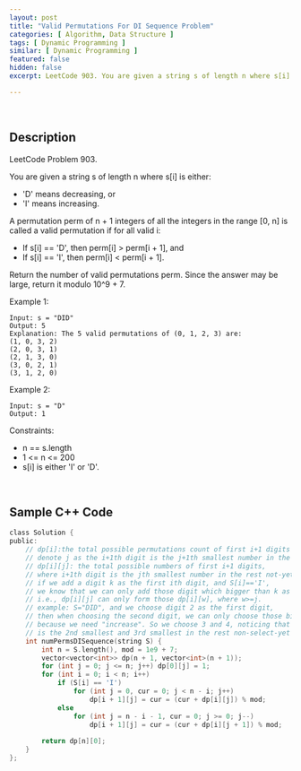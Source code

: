 ```yaml
---
layout: post
title: "Valid Permutations For DI Sequence Problem"
categories: [ Algorithm, Data Structure ]
tags: [ Dynamic Programming ]
similar: [ Dynamic Programming ]
featured: false
hidden: false
excerpt: LeetCode 903. You are given a string s of length n where s[i] is either

---
```


<br />

## Description

LeetCode Problem 903.

You are given a string s of length n where s[i] is either:
* 'D' means decreasing, or
* 'I' means increasing.

A permutation perm of n + 1 integers of all the integers in the range [0, n] is called a valid permutation if for all valid i:
* If s[i] == 'D', then perm[i] > perm[i + 1], and
* If s[i] == 'I', then perm[i] < perm[i + 1].

Return the number of valid permutations perm. Since the answer may be large, return it modulo 10^9 + 7.

Example 1:
```
Input: s = "DID"
Output: 5
Explanation: The 5 valid permutations of (0, 1, 2, 3) are:
(1, 0, 3, 2)
(2, 0, 3, 1)
(2, 1, 3, 0)
(3, 0, 2, 1)
(3, 1, 2, 0)
```

Example 2:
```
Input: s = "D"
Output: 1
```

Constraints:
* n == s.length
* 1 <= n <= 200
* s[i] is either 'I' or 'D'.

<br />

## Sample C++ Code


```c
class Solution {
public:
    // dp[i]:the total possible permutations count of first i+1 digits
    // denote j as the i+1th digit is the j+1th smallest number in the rest not-yet-select digits.
    // dp[i][j]: the total possible numbers of first i+1 digits, 
    // where i+1th digit is the jth smallest number in the rest not-yet-select digits.
    // if we add a digit k as the first ith digit, and S[i]=='I', 
    // we know that we can only add those digit which bigger than k as the first i+1th digit, 
    // i.e., dp[i][j] can only form those dp[i][w], where w>=j.
    // example: S="DID", and we choose digit 2 as the first digit, 
    // then when choosing the second digit, we can only choose those bigger than 2 
    // because we need "increase". So we choose 3 and 4, noticing that 3 and 4 
    // is the 2nd smallest and 3rd smallest in the rest non-select-yet digit [1,3,4].
    int numPermsDISequence(string S) {
        int n = S.length(), mod = 1e9 + 7;
        vector<vector<int>> dp(n + 1, vector<int>(n + 1));
        for (int j = 0; j <= n; j++) dp[0][j] = 1;
        for (int i = 0; i < n; i++)
            if (S[i] == 'I')
                for (int j = 0, cur = 0; j < n - i; j++)
                    dp[i + 1][j] = cur = (cur + dp[i][j]) % mod;
            else
                for (int j = n - i - 1, cur = 0; j >= 0; j--)
                    dp[i + 1][j] = cur = (cur + dp[i][j + 1]) % mod;
        
        return dp[n][0];
    }
};
```


